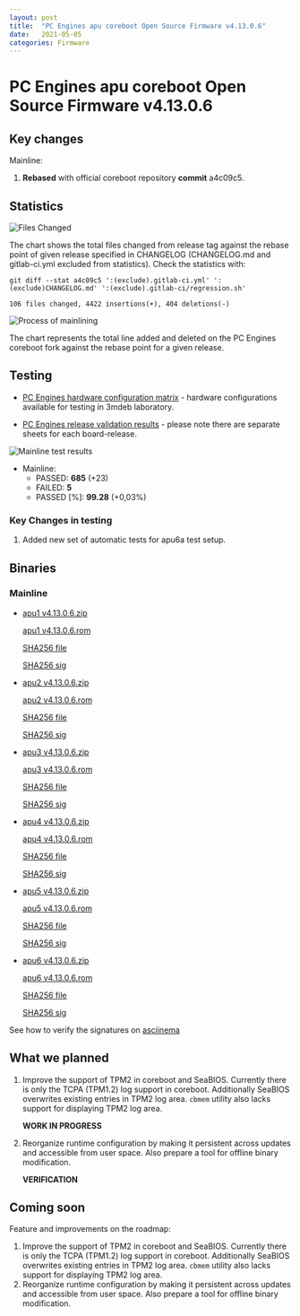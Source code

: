 ```yaml
---
layout: post
title:  "PC Engines apu coreboot Open Source Firmware v4.13.0.6"
date:   2021-05-05
categories: Firmware
---
```


# PC Engines apu coreboot Open Source Firmware v4.13.0.6

## Key changes

Mainline:

1. **Rebased** with official coreboot repository **commit** a4c09c5.

## Statistics

![Files Changed](https://cloud.3mdeb.com/index.php/s/4mrBz3eRSyDyrms/preview)

The chart shows the total files changed from release tag against the rebase
point of given release specified in CHANGELOG (CHANGELOG.md and gitlab-ci.yml
excluded from statistics). Check the statistics with:

```
git diff --stat a4c09c5 ':(exclude).gitlab-ci.yml' ':(exclude)CHANGELOG.md' ':(exclude).gitlab-ci/regression.sh'
```

`106 files changed, 4422 insertions(+), 404 deletions(-)`

![Process of mainlining](https://cloud.3mdeb.com/index.php/s/3eRBCMfW2jjdWxs/preview)

The chart represents the total line added and deleted on the PC Engines
coreboot fork against the rebase point for a given release.

## Testing

* [PC Engines hardware configuration matrix](https://cloud.3mdeb.com/index.php/s/oWDDFxNDZBtJDQP/preview) - hardware configurations available for testing in 3mdeb laboratory.

* [PC Engines release validation results](https://3mdeb.us16.list-manage.com/track/click?u=fce95b885fc13fbf1db611816&id=96d9b426c0&e=16ffa34a09) - please note there are separate sheets for each board-release.

![Mainline test results](https://cloud.3mdeb.com/index.php/s/qBaSnEptzSWTeHE/preview)

* Mainline:
  * PASSED: **685** (+23)
  * FAILED: **5**
  * PASSED [%]: **99.28** (+0,03%)

### Key Changes in testing

1. Added new set of automatic tests for apu6a test setup.

## Binaries

### Mainline

* [apu1 v4.13.0.6.zip](https://3mdeb.com/open-source-firmware/pcengines/apu1/apu1_v4.13.0.6.zip)

  [apu1 v4.13.0.6.rom](https://3mdeb.com/open-source-firmware/pcengines/apu1/apu1_v4.13.0.6.rom)

  [SHA256 file](https://3mdeb.com/open-source-firmware/pcengines/apu1/apu1_v4.13.0.6.SHA256)

  [SHA256 sig](https://3mdeb.com/open-source-firmware/pcengines/apu1/apu1_v4.13.0.6.SHA256.sig)

* [apu2 v4.13.0.6.zip](https://3mdeb.com/open-source-firmware/pcengines/apu2/apu2_v4.13.0.6.zip)

  [apu2 v4.13.0.6.rom](https://3mdeb.com/open-source-firmware/pcengines/apu2/apu2_v4.13.0.6.rom)

  [SHA256 file](https://3mdeb.com/open-source-firmware/pcengines/apu2/apu2_v4.13.0.6.SHA256)

  [SHA256 sig](https://3mdeb.com/open-source-firmware/pcengines/apu2/apu2_v4.13.0.6.SHA256.sig)

* [apu3 v4.13.0.6.zip](https://3mdeb.com/open-source-firmware/pcengines/apu3/apu3_v4.13.0.6.zip)

  [apu3 v4.13.0.6.rom](https://3mdeb.com/open-source-firmware/pcengines/apu3/apu3_v4.13.0.6.rom)

  [SHA256 file](https://3mdeb.com/open-source-firmware/pcengines/apu3/apu3_v4.13.0.6.SHA256)

  [SHA256 sig](https://3mdeb.com/open-source-firmware/pcengines/apu3/apu3_v4.13.0.6.SHA256.sig)

* [apu4 v4.13.0.6.zip](https://3mdeb.com/open-source-firmware/pcengines/apu4/apu4_v4.13.0.6.zip)

  [apu4 v4.13.0.6.rom](https://3mdeb.com/open-source-firmware/pcengines/apu4/apu4_v4.13.0.6.rom)

  [SHA256 file](https://3mdeb.com/open-source-firmware/pcengines/apu4/apu4_v4.13.0.6.SHA256)

  [SHA256 sig](https://3mdeb.com/open-source-firmware/pcengines/apu4/apu4_v4.13.0.6.SHA256.sig)

* [apu5 v4.13.0.6.zip](https://3mdeb.com/open-source-firmware/pcengines/apu5/apu5_v4.13.0.6.zip)

  [apu5 v4.13.0.6.rom](https://3mdeb.com/open-source-firmware/pcengines/apu5/apu5_v4.13.0.6.rom)

  [SHA256 file](https://3mdeb.com/open-source-firmware/pcengines/apu5/apu5_v4.13.0.6.SHA256)

  [SHA256 sig](https://3mdeb.com/open-source-firmware/pcengines/apu5/apu5_v4.13.0.6.SHA256.sig)

* [apu6 v4.13.0.6.zip](https://3mdeb.com/open-source-firmware/pcengines/apu6/apu6_v4.13.0.6.zip)

  [apu6 v4.13.0.6.rom](https://3mdeb.com/open-source-firmware/pcengines/apu6/apu6_v4.13.0.6.rom)

  [SHA256 file](https://3mdeb.com/open-source-firmware/pcengines/apu6/apu6_v4.13.0.6.SHA256)

  [SHA256 sig](https://3mdeb.com/open-source-firmware/pcengines/apu6/apu6_v4.13.0.6.SHA256.sig)

See how to verify the signatures on [asciinema](https://asciinema.org/a/376207)

## What we planned

1. Improve the support of TPM2 in coreboot and SeaBIOS. Currently there is only
   the TCPA (TPM1.2) log support in coreboot. Additionally SeaBIOS overwrites
   existing entries in TPM2 log area. `cbmem` utility also lacks support for
   displaying TPM2 log area.

   **WORK IN PROGRESS**

2. Reorganize runtime configuration by making it persistent across updates and
   accessible from user space. Also prepare a tool for offline binary
   modification.

   **VERIFICATION**

## Coming soon

Feature and improvements on the roadmap:

1. Improve the support of TPM2 in coreboot and SeaBIOS. Currently there is only
   the TCPA (TPM1.2) log support in coreboot. Additionally SeaBIOS overwrites
   existing entries in TPM2 log area. `cbmem` utility also lacks support for
   displaying TPM2 log area.
2. Reorganize runtime configuration by making it persistent across updates and
   accessible from user space. Also prepare a tool for offline binary
   modification.
